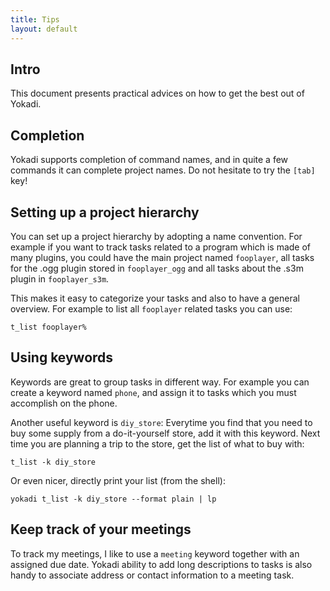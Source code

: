 ```yaml
---
title: Tips
layout: default
---
```


## Intro

This document presents practical advices on how to get the best out of Yokadi.

## Completion

Yokadi supports completion of command names, and in quite a few commands it can
complete project names. Do not hesitate to try the `[tab]` key!

## Setting up a project hierarchy

You can set up a project hierarchy by adopting a name convention. For example if
you want to track tasks related to a program which is made of many plugins, you
could have the main project named `fooplayer`, all tasks for the .ogg plugin
stored in `fooplayer_ogg` and all tasks about the .s3m plugin in
`fooplayer_s3m`.

This makes it easy to categorize your tasks and also to have a general overview.
For example to list all `fooplayer` related tasks you can use:

    t_list fooplayer%

## Using keywords

Keywords are great to group tasks in different way. For example you can create a
keyword named `phone`, and assign it to tasks which you must accomplish on the
phone.

Another useful keyword is `diy_store`: Everytime you find that you need to buy
some supply from a do-it-yourself store, add it with this keyword. Next time you
are planning a trip to the store, get the list of what to buy with:

    t_list -k diy_store

Or even nicer, directly print your list (from the shell):

    yokadi t_list -k diy_store --format plain | lp

## Keep track of your meetings

To track my meetings, I like to use a `meeting` keyword together with an
assigned due date. Yokadi ability to add long descriptions to tasks is also
handy to associate address or contact information to a meeting task.

<!-- vim: set ts=4 sw=4 et: -->


